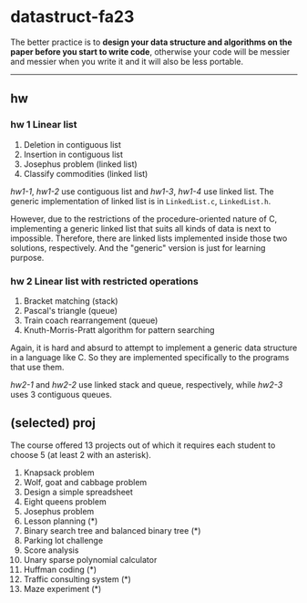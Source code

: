 # datastruct-fa23

The better practice is to **design your data structure and algorithms on the paper before you start to write code**, otherwise your code will be messier and messier when you write it and it will also be less portable.

---

## hw

### hw 1 Linear list

1. Deletion in contiguous list
2. Insertion in contiguous list
3. Josephus problem (linked list)
4. Classify commodities (linked list)

*hw1-1*, *hw1-2* use contiguous list and *hw1-3*, *hw1-4* use linked list. The generic implementation of linked list is in `LinkedList.c`, `LinkedList.h`.

However, due to the restrictions of the procedure-oriented nature of C, implementing a generic linked list that suits all kinds of data is next to impossible. Therefore, there are linked lists implemented inside those two solutions, respectively. And the "generic" version is just for learning purpose.

### hw 2 Linear list with restricted operations

1. Bracket matching (stack)
2. Pascal's triangle (queue)
3. Train coach rearrangement (queue)
4. Knuth-Morris-Pratt algorithm for pattern searching

Again, it is hard and absurd to attempt to implement a generic data structure in a language like C. So they are implemented specifically to the programs that use them.

*hw2-1* and *hw2-2* use linked stack and queue, respectively, while *hw2-3* uses 3 contiguous queues.

## (selected) proj

The course offered 13 projects out of which it requires each student to choose 5 (at least 2 with an asterisk).

1. Knapsack problem
2. Wolf, goat and cabbage problem
3. Design a simple spreadsheet
4. Eight queens problem
5. Josephus problem
6. Lesson planning (*)
7. Binary search tree and balanced binary tree (*)
8. Parking lot challenge
9. Score analysis
10. Unary sparse polynomial calculator
11. Huffman coding (*)
12. Traffic consulting system (*)
13. Maze experiment (*)
